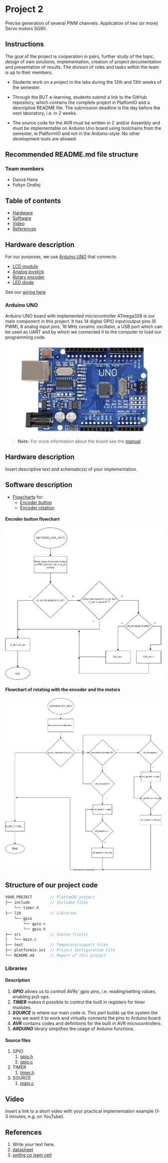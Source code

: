 # Project 2

Precise generation of several PWM channels. Application of two (or more) Servo motors SG90.

## Instructions

The goal of the project is cooperation in pairs, further study of the topic, design of own solutions, implementation, creation of project documentation and presentation of results. The division of roles and tasks within the team is up to their members.

* Students work on a project in the labs during the 12th and 13th weeks of the semester.

* Through the BUT e-learning, students submit a link to the GitHub repository, which contains the complete project in PlatfomIO and a descriptive README file. The submission deadline is the day before the next laboratory, i.e. in 2 weeks.

* The source code for the AVR must be written in C and/or Assembly and must be implementable on Arduino Uno board using toolchains from the semester, ie PlatformIO and not in the Arduino-style. No other development tools are allowed.

## Recommended README.md file structure

### Team members

* Daová Hana
* Foltyn Ondřej 

## Table of contents
* [Hardware](#Hardware)
* [Software](#Software)
* [Video](#Video)
* [References](#References)

<a name="Hardware"></a>
## Hardware description

For our purposes, we use [Arduino UNO](#ArduinoUNO) that connects:
* [LCD module](#LCDmodule)
* [Analog joystick](#Analogjoystick)
* [Rotary encoder](#Rotaryencoder)
* [LED diode](#LEDdiode)

See our [wiring here](#Wiring)

<a name="ArduinoUNO"></a>
### Arduino UNO
Arduino UNO board with implemented microcontroller ATmega328 is our main component in this project. It has 14 digital GPIO input/output pins (6 PWM), 6 analog input pins, 16 MHz ceramic oscillator, a USB port which can be used as UART and by which we connected it to the computer to load our programming code.

![Arduino UNO](https://github.com/hakidaova/digital-electronics-2/blob/main/lab9-project1/images/arduino.jpeg)

> **Note:** For more information about the board see the [manual](https://docs.arduino.cc/resources/datasheets/A000066-datasheet.pdf).


<a name="Hardware"></a>
## Hardware description

Insert descriptive text and schematic(s) of your implementation.

<a name="Software"></a>
## Software description

* [Flowcharts](#Flowcharts) for:
   * [Encoder button](#Encoderbutton)
   * [Encoder rotation](Servosrotating)

<a name="Encoderbutton"></a>
#### Encoder button flowchart
![Encoder button flowchart](https://github.com/OndraFoltyn/digital-electronics-2/blob/main/projects/project1/Encoder_button.drawio.png)

<a name="Servosrotating"></a>
#### Flowchart of rotating with the encoder and the motors 
![Encoder rotation](https://github.com/OndraFoltyn/digital-electronics-2/blob/main/projects/project2/rotating_servos.drawio.svg)

## Structure of our project code
   ```c
   YOUR_PROJECT        // PlatfomIO project
   ├── include         // Included files
       └── timer.h  
   ├── lib             // Libraries
       └── gpio
           └── gpio.c
           └── gpio.h
   ├── src             // Source file(s)
   │   └── main.c
   ├── test            // Temporary/support files
   ├── platformio.ini  // Project Configuration File
   └── README.md       // Report of this project
   ```

<a name="Libraries"></a>
### Libraries

<a name="Description"></a>
#### Description
1. ***GPIO*** allows us to controll AVRs' gpio pins, i.e. reading/setting values, enabling pull-ups.
2. ***TIMER*** makes it possible to control the built in registers for timer modules.
3. ***SOURCE*** is where our main code is. This part builds up the system the way we want it to work and virtually connects the pins to Arduino board.
4. ***AVR*** contains codes and definitions for the built in AVR microcontrollers.
5. ***ARDUINO*** library simplifies the usage of Arduino functions.

<a name="Sourcefiles"></a>
#### Source files
1. GPIO
   1. [gpio.h](https://github.com/hakidaova/digital-electronics-2/blob/main/lab10-project2/project2/lib/gpio/gpio.h)
   2. [gpio.c](https://github.com/hakidaova/digital-electronics-2/blob/main/lab10-project2/project2/lib/gpio/gpio.c)
2. TIMER
   1. [timer.h](https://github.com/hakidaova/digital-electronics-2/blob/main/lab10-project2/project2/include/timer.h)
3. SOURCE
   1. [main.c](https://github.com/hakidaova/digital-electronics-2/blob/main/lab10-project2/project2/src/main.c)

<a name="Video"></a>
## Video

Insert a link to a short video with your practical implementation example (1-3 minutes, e.g. on YouTube).

<a name="References"></a>
## References

1. Write your text here.
2. [datasheet](https://ww1.microchip.com/downloads/en/DeviceDoc/Atmel-7810-Automotive-Microcontrollers-ATmega328P_Datasheet.pdf)
3. [smthg co jsem cetl](https://navody.dratek.cz/arduino-projekty/servo-motor.html)
